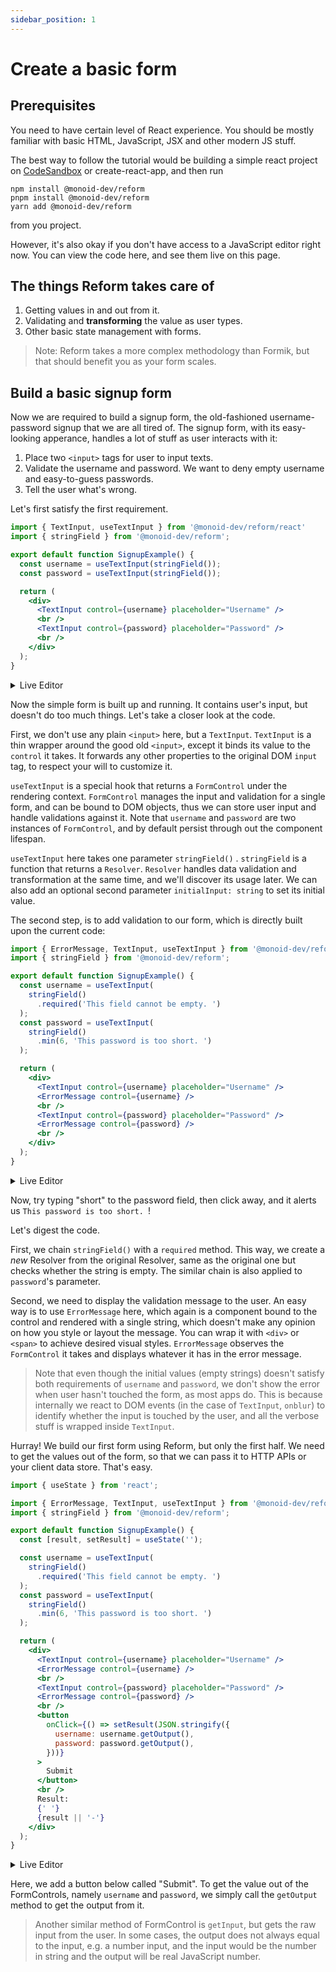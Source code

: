 ```yaml
---
sidebar_position: 1
---
```


# Create a basic form

## Prerequisites

You need to have certain level of React experience. You should be mostly familiar with basic HTML, JavaScript, JSX and other modern JS stuff.

The best way to follow the tutorial would be building a simple react project on [CodeSandbox](https://codesandbox.io/s/new) or create-react-app, and then run

```shell
npm install @monoid-dev/reform
pnpm install @monoid-dev/reform
yarn add @monoid-dev/reform
```

from you project.

However, it's also okay if you don't have access to a JavaScript editor right now. You can view the code here, and see them live on this page.

## The things Reform takes care of

1. Getting values in and out from it.
2. Validating and **transforming** the value as user types.
3. Other basic state management with forms.

> Note: Reform takes a more complex methodology than Formik, but that should benefit you as your form scales.

## Build a basic signup form

Now we are required to build a signup form, the old-fashioned username-password signup that we are all tired of. The signup form, with its easy-looking apperance, handles a lot of stuff as user interacts with it:

1. Place two `<input>` tags for user to input texts.
2. Validate the username and password. We want to deny empty username and easy-to-guess passwords.
3. Tell the user what's wrong.

Let's first satisfy the first requirement.

```jsx
import { TextInput, useTextInput } from '@monoid-dev/reform/react'
import { stringField } from '@monoid-dev/reform';

export default function SignupExample() {
  const username = useTextInput(stringField());
  const password = useTextInput(stringField());

  return (
    <div>
      <TextInput control={username} placeholder="Username" />
      <br />
      <TextInput control={password} placeholder="Password" />
      <br />
    </div>
  );
}
```

<details>
<summary>Live Editor</summary>
<p>

```jsx live
function SignupExample() {
  const username = useTextInput(stringField());
  const password = useTextInput(stringField());

  return (
    <div>
      <TextInput control={username} placeholder="Username" />
      <br />
      <TextInput control={password} placeholder="Password" />
      <br />
    </div>
  );
}
```

</p>
</details>

Now the simple form is built up and running. It contains user's input, but doesn't do too much things. Let's take a closer look at the code.

First, we don't use any plain `<input>` here, but a `TextInput`. `TextInput` is a thin wrapper around the good old `<input>`, except it binds its value to the `control` it takes. It forwards any other properties to the original DOM `input` tag, to respect your will to customize it.

`useTextInput` is a special hook that returns a `FormControl` under the rendering context. `FormControl` manages the input and validation for a single form, and can be bound to DOM objects, thus we can store user input and handle validations against it. Note that `username` and `password` are two instances of `FormControl`, and by default persist through out the component lifespan.

`useTextInput` here takes one parameter `stringField()` . `stringField` is a function that returns a `Resolver`. `Resolver` handles data validation and transformation at the same time, and we'll discover its usage later. We can also add an optional second parameter `initialInput: string` to set its initial value.

The second step, is to add validation to our form, which is directly built upon the current code:

```jsx
import { ErrorMessage, TextInput, useTextInput } from '@monoid-dev/reform/react'
import { stringField } from '@monoid-dev/reform';

export default function SignupExample() {
  const username = useTextInput(
    stringField()
      .required('This field cannot be empty. ')
  );
  const password = useTextInput(
    stringField()
      .min(6, 'This password is too short. ')
  );

  return (
    <div>
      <TextInput control={username} placeholder="Username" />
      <ErrorMessage control={username} />
      <br />
      <TextInput control={password} placeholder="Password" />
      <ErrorMessage control={password} />
      <br />
    </div>
  );
}
```

<details>
<summary>Live Editor</summary>
<p>

```jsx live
function SignupExample() {
  const username = useTextInput(
    stringField()
      .required('This field cannot be empty. ')
  );
  const password = useTextInput(
    stringField()
      .min(6, 'This password is too short. ')
  );

  return (
    <div>
      <TextInput control={username} placeholder="Username" />
      <ErrorMessage control={username} />
      <br />
      <TextInput control={password} placeholder="Password" />
      <ErrorMessage control={password} />
      <br />
    </div>
  );
}

```

</p>
</details>

Now, try typing "short" to the password field, then click away, and it alerts us `This password is too short. `!

Let's digest the code.

First, we chain `stringField()` with a `required` method. This way, we create a *new* Resolver from the original Resolver, same as the original one but checks whether the string is empty. The similar chain is also applied to `password`'s parameter.

Second, we need to display the validation message to the user. An easy way is to use `ErrorMessage` here, which again is a component bound to the control and rendered with a single string, which doesn't make any opinion on how you style or layout the message. You can wrap it with `<div>` or `<span>` to achieve desired visual styles. `ErrorMessage` observes the `FormControl` it takes and displays whatever it has in the error message.

> Note that even though the initial values (empty strings) doesn't satisfy both requirements of `username` and `password`, we don't show the error when user hasn't touched the form, as most apps do. This is because internally we react to DOM events (in the case of `TextInput`, `onblur`) to identify whether the input is touched by the user, and all the verbose stuff is wrapped inside `TextInput`.

Hurray! We build our first form using Reform, but only the first half. We need to get the values out of the form, so that we can pass it to HTTP APIs or your client data store. That's easy.

```jsx
import { useState } from 'react';

import { ErrorMessage, TextInput, useTextInput } from '@monoid-dev/reform/react'
import { stringField } from '@monoid-dev/reform';

export default function SignupExample() {
  const [result, setResult] = useState('');

  const username = useTextInput(
    stringField()
      .required('This field cannot be empty. ')
  );
  const password = useTextInput(
    stringField()
      .min(6, 'This password is too short. ')
  );

  return (
    <div>
      <TextInput control={username} placeholder="Username" />
      <ErrorMessage control={username} />
      <br />
      <TextInput control={password} placeholder="Password" />
      <ErrorMessage control={password} />
      <br />
      <button
        onClick={() => setResult(JSON.stringify({
          username: username.getOutput(),
          password: password.getOutput(),
        }))}
      >
        Submit
      </button>
      <br />
      Result:
      {' '}
      {result || '-'}
    </div>
  );
}
```

<details>
<summary>Live Editor</summary>
<p>


```jsx live
function SignupExample() {
  const [result, setResult] = useState('');

  const username = useTextInput(
    stringField()
      .required('This field cannot be empty. ')
  );
  const password = useTextInput(
    stringField()
      .min(6, 'This password is too short. ')
  );

  return (
    <div>
      <TextInput control={username} placeholder="Username" />
      <ErrorMessage control={username} />
      <br />
      <TextInput control={password} placeholder="Password" />
      <ErrorMessage control={password} />
      <br />
      <button
        onClick={() => setResult(JSON.stringify({
          username: username.getOutput(),
          password: password.getOutput(),
        }))}
      >
        Submit
      </button>
      <br />
      Result:
      {' '}
      {result || '-'}
    </div>
  );
}
```


</p>
</details>


Here, we add a button below called "Submit". To get the value out of the FormControls, namely `username` and `password`, we simply call the `getOutput` method to get the output from it.

> Another similar method of FormControl is `getInput`, but gets the raw input from the user. In some cases, the output does not always equal to the input, e.g. a number input, and the input would be the number in string and the output will be real JavaScript number.
